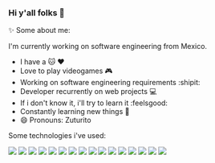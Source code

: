 ### Hi y'all folks 👋


<!--Presentation -->
✨ Some about me:

I'm currently working on software engineering from Mexico.

- I have a :cat: :hearts:
- Love to play videogames :video_game:
- Working on software engineering requirements :shipit:
- Developer recurrently on web projects :computer:
- If i don't know it, i'll try to learn it :feelsgood:
- Constantly learning new things :book:
- 😄 Pronouns: Zuturito

Some technologies i've used:
<!-- soft skills -->
![](https://img.shields.io/badge/OS-Linux-informational?style=flat&logo=<LOGO_NAME>&logoColor=white&color=orange)
![](https://img.shields.io/badge/OS-MACOSX-informational?style=flat&logo=<LOGO_NAME>&logoColor=white&color=orange)
![](https://img.shields.io/badge/OS-Windows-informational?style=flat&logo=<LOGO_NAME>&logoColor=white&color=orange)
![](https://img.shields.io/badge/Framework-Codeigniter-informational?style=flat&logo=<LOGO_NAME>&logoColor=white&color=blue)
![](https://img.shields.io/badge/Dev-PHP-informational?style=flat&logo=<LOGO_NAME>&logoColor=white&color=critical)
![](https://img.shields.io/badge/Dev-HTML5-informational?style=flat&logo=<LOGO_NAME>&logoColor=white&color=critical)
![](https://img.shields.io/badge/Dev-Java-informational?style=flat&logo=<LOGO_NAME>&logoColor=white&color=critical)
![](https://img.shields.io/badge/Dev-Android-informational?style=flat&logo=<LOGO_NAME>&logoColor=white&color=critical)
![](https://img.shields.io/badge/Dev-.NET-informational?style=flat&logo=<LOGO_NAME>&logoColor=white&color=critical)
![](https://img.shields.io/badge/Dev-Python-informational?style=flat&logo=<LOGO_NAME>&logoColor=white&color=critical)
![](https://img.shields.io/badge/Dev-NodeJS-informational?style=flat&logo=<LOGO_NAME>&logoColor=white&color=critical)
![](https://img.shields.io/badge/Tools-Designite-informational?style=flat&logo=<LOGO_NAME>&logoColor=white&color=success)
![](https://img.shields.io/badge/Tools-Sonarqube-informational?style=flat&logo=<LOGO_NAME>&logoColor=white&color=success)
![](https://img.shields.io/badge/Tools-VisualStudioCode-informational?style=flat&logo=<LOGO_NAME>&logoColor=white&color=success)
![](https://img.shields.io/badge/Tools-Sublime-informational?style=flat&logo=<LOGO_NAME>&logoColor=white&color=success)
![](https://img.shields.io/badge/Tools-Unity-informational?style=flat&logo=<LOGO_NAME>&logoColor=white&color=success)
